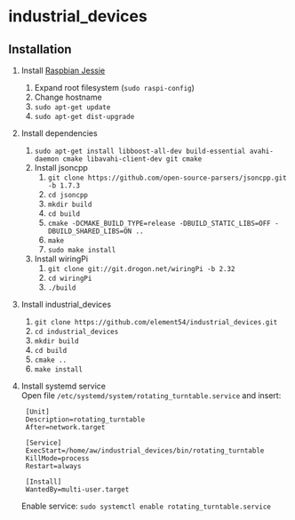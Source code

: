 # industrial_devices
## Installation
1. Install [Raspbian Jessie](https://www.raspberrypi.org/downloads/raspbian/)
    1. Expand root filesystem (`sudo raspi-config`)
    2. Change hostname
    3. `sudo apt-get update`
    4. `sudo apt-get dist-upgrade`
2. Install dependencies  
    1. `sudo apt-get install libboost-all-dev build-essential avahi-daemon cmake libavahi-client-dev git cmake`
    2. Install jsoncpp
        1. `git clone https://github.com/open-source-parsers/jsoncpp.git -b 1.7.3`
        2. `cd jsoncpp`
        3. `mkdir build`
        4. `cd build`
        5. `cmake -DCMAKE_BUILD_TYPE=release -DBUILD_STATIC_LIBS=OFF -DBUILD_SHARED_LIBS=ON ..`
        6. `make`
        7. `sudo make install`
    3. Install wiringPi
        1. `git clone git://git.drogon.net/wiringPi -b 2.32`
        2. `cd wiringPi`
        3. `./build`
3. Install industrial_devices
    1. `git clone https://github.com/element54/industrial_devices.git`
    2. `cd industrial_devices`
    3. `mkdir build`
    4. `cd build`
    5. `cmake ..`
    6. `make install`
4. Install systemd service  
    Open file `/etc/systemd/system/rotating_turntable.service` and insert:  
    
        [Unit]
        Description=rotating_turntable
        After=network.target
        
        [Service]
        ExecStart=/home/aw/industrial_devices/bin/rotating_turntable
        KillMode=process
        Restart=always
        
        [Install]
        WantedBy=multi-user.target
        
    Enable service: `sudo systemctl enable rotating_turntable.service`
